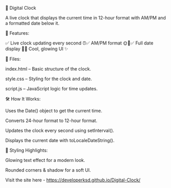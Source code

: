 🚀 Digital Clock

A live clock that displays the current time in 12-hour format with AM/PM and a formatted date below it.

🎯 Features:

✅ Live clock updating every second ⏰✅ AM/PM format 🌞🌙✅ Full date display 📅✅ Cool, glowing UI ✨

📂 Files:

index.html – Basic structure of the clock.

style.css – Styling for the clock and date.

script.js – JavaScript logic for time updates.

🛠 How It Works:

Uses the Date() object to get the current time.

Converts 24-hour format to 12-hour format.

Updates the clock every second using setInterval().

Displays the current date with toLocaleDateString().

🎨 Styling Highlights:

Glowing text effect for a modern look.

Rounded corners & shadow for a soft UI.

Visit the site here - 
https://developerksd.github.io/Digital-Clock/
